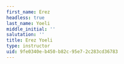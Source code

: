 ```yaml
---
first_name: Erez
headless: true
last_name: Yoeli
middle_initial: ''
salutation: ''
title: Erez Yoeli
type: instructor
uid: 9fe0340e-b450-b82c-95e7-2c283cd36783
---
```

